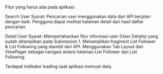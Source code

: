 Fitur yang harus ada pada aplikasi:

Search User
Syarat:
Pencarian user menggunakan data dari API berjalan dengan baik.
Pengguna dapat melihat halaman detail dari hasil daftar pencarian.

Detail User
Syarat:
Mempertahankan fitur informasi user (User Details) yang sudah ditampilkan pada Submission 1.
Menampilkan fragment List Follower & List Following yang diambil dari API.
Menggunakan Tab Layout dan ViewPager sebagai navigasi antara halaman List Follower dan List Following.

Terdapat indikator loading saat aplikasi memuat data.
